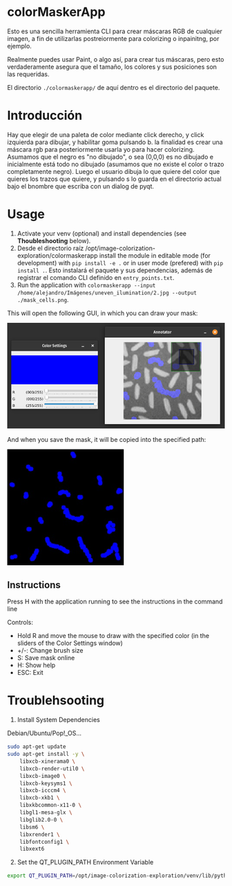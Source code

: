 # colorMaskerApp

Esto es una sencilla herramienta CLI para crear máscaras RGB de cualquier imagen, a fin de utilizarlas postreiormente para colorizing o inpainitng, por ejemplo.

Realmente puedes usar Paint, o algo así, para crear tus máscaras, pero esto verdaderamente asegura que el tamaño, los colores y sus posiciones son las requeridas.

El directorio `./colormaskerapp/` de aquí dentro es el directorio del paquete.

# Introducción

Hay que elegir de una paleta de color mediante click derecho, y click izquierda para dibujar, y habilitar goma pulsando b. la finalidad es crear una máscara rgb para posteriormente usarla yo para hacer colorizing. Asumamos que el negro es "no dibujado", o sea (0,0,0) es no dibujado e inicialmente está todo no dibujado (asumamos que no existe el color o trazo completamente negro). Luego el usuario dibuja lo que quiere del color que quieres los trazos que quiere, y pulsando s lo guarda en el directorio actual bajo el bnombre que escriba con un dialog de pyqt.

# Usage

1. Activate your venv (optional) and install dependencies (see **Thoubleshooting** below).
2. Desde el directorio raíz /opt/image-colorization-exploration/colormaskerapp install the module in editable mode (for development) with `pip install -e .` or in user mode (prefered) with `pip install .`. Esto instalará el paquete y sus dependencias, además de registrar el comando CLI definido en `entry_points.txt`.
3. Run the application with `colormaskerapp --input /home/alejandro/Imágenes/uneven_ilumination/2.jpg --output ./mask_cells.png`.

This will open the following GUI, in which you can draw your mask:

![annotator](../assets/annotator.png)

And when you save the mask, it will be copied into the specified path:

![mask_cells](../assets/mask_cells.jpg)

## Instructions

Press H with the application running to see the instructions in the command line

Controls:
- Hold R and move the mouse to draw with the specified color (in the sliders of the Color Settings window)
- +/-: Change brush size
- S: Save mask online
- H: Show help
- ESC: Exit

# Troublehsooting

1. Install System Dependencies

Debian/Ubuntu/Pop!_OS...
```bash
sudo apt-get update
sudo apt-get install -y \
    libxcb-xinerama0 \
    libxcb-render-util0 \
    libxcb-image0 \
    libxcb-keysyms1 \
    libxcb-icccm4 \
    libxcb-xkb1 \
    libxkbcommon-x11-0 \
    libgl1-mesa-glx \
    libglib2.0-0 \
    libsm6 \
    libxrender1 \
    libfontconfig1 \
    libxext6
```

2. Set the QT_PLUGIN_PATH Environment Variable
```bash
export QT_PLUGIN_PATH=/opt/image-colorization-exploration/venv/lib/python3.10/site-packages/PyQt5/Qt5/plugins
```

